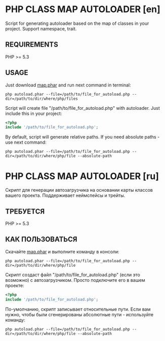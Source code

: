 PHP CLASS MAP AUTOLOADER [en]
=============================
Script for generating autoloader based on the map of classes in your project.
Support namespace, trait.

REQUIREMENTS
------------
PHP >= 5.3


USAGE
-------------
Just download [map.phar](https://github.com/dmkuznetsov/php-autoloader/raw/master/bin/autoload.phar)
and run next command in terminal:

`php autoload.phar --file=/path/to/file_for_autoload.php --dir=/path/to/dir/where/php/files`

Script will create file "/path/to/file_for_autoload.php" with autoloader. Just include this in your project:

```php
<?php
include '/path/to/file_for_autoload.php';
```

By default, script will generate relative paths. If you need absolute paths - use next command:

`php autoload.phar --file=/path/to/file_for_autoload.php --dir=/path/to/dir/where/php/file --absolute-path`



PHP CLASS MAP AUTOLOADER [ru]
=============================
Скрипт для генерации автозагрузчика на основании карты классов вашего проекта.
Поддерживает неймспейсы и трейты.

ТРЕБУЕТСЯ
---------
PHP >= 5.3


КАК ПОЛЬЗОВАТЬСЯ
----------------
Скачайте [map.phar](https://github.com/dmkuznetsov/php-autoloader/raw/master/bin/autoload.phar)
и выполните команду в консоли:

`php autoload.phar --file=/path/to/file_for_autoload.php --dir=/path/to/dir/where/php/file`

Скрипт создаст файл "/path/to/file_for_autoload.php" (если это возможно) с автозагрузчиком. Просто подключите его в вашем проекте:

```php
<?php
include '/path/to/file_for_autoload.php';
```

По-умолчанию, скрипт записывает относительные пути. Если вам нужно, чтобы были сгенерированы абсолютные пути - используйте команду:

`php autoload.phar --file=/path/to/file_for_autoload.php --dir=/path/to/dir/where/php/file --absolute-path`

